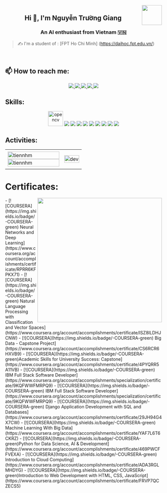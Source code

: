 
<img align="right" width="64" src="https://github.com/GiangCo12" />
<!-- <img align="right" width="64" src="https://img.icons8.com/color/48/vietnam-circular.png" /> -->

<h2 align="center">Hi 👋, I'm Nguyễn Trường Giang</h2>
<p align="center">
  <h3 align="center">An AI enthusiast from Vietnam 🇻🇳 </h3>
</p>

> ✍ I'm a student of : [FPT Ho Chi Minh] (https://daihoc.fpt.edu.vn/) 

<br />


## 📫 How to reach me:

<p align="center">
  <a href="https://www.linkedin.com/in/nguyen-truong-giang-52ab70279/" target="_blank">
    <img src="https://img.icons8.com/fluent/48/000000/linkedin.png"/>
  </a>
  <a href="https://www.facebook.com/truong.giang.474339/" alt="Facebook">
    <img src="https://img.icons8.com/fluent/48/000000/facebook-new.png" target="_blank" />
  </a> 
  <a href="https://github.com/GiangCo12" alt="Github">
    <img src="https://img.icons8.com/fluent/48/000000/github.png"/>
  </a> 
  <a href="https://www.kaggle.com/nguyntrnggian" alt="Kaggle" target="_blank" >
    <img src="https://img.icons8.com/windows/48/000000/kaggle.png"/>
  </a>
  <a href="mailto:truonggiangn123@gmail.com" alt="Email">
    <img src="https://img.icons8.com/fluent/48/000000/mailing.png"/>
  </a>
</p>

## Skills:
<p align="center">
  <img src="https://www.vectorlogo.zone/logos/opencv/opencv-icon.svg" alt="opencv" width="48" height="48"/> 
  <img src="https://img.icons8.com/color/48/000000/microsoft-sql-server.png"/>
  <img src="https://img.icons8.com/color/48/000000/mysql-logo.png"/>
  <img src="https://img.icons8.com/fluent/48/000000/matlab.png"/>
  <img src="https://img.icons8.com/color/48/000000/git.png"/>
  <img src="https://img.icons8.com/color/48/000000/github-2.png"/>
  <img src="https://img.icons8.com/color/48/000000/visual-studio-code-2019.png"/>
  <img src="https://img.icons8.com/color/48/null/visual-studio--v2.png"/>
  <img src="https://img.icons8.com/dusk/48/000000/anaconda.png"/>
  <img src="https://img.icons8.com/color/48/pycharm--v1.png"/>
</p>

## Activities:

<table style="width:100%;">
  <tr>
    <td>
      <img src="https://github-readme-stats.vercel.app/api/top-langs/?username=GiangCo12&bg_color=FFFFFF00&text_color=179fa3&layout=compact&hide=CSS&langs_count=10&custom_title=Top%20ngôn%20ngữ%20được%20dùng" alt="tiennhm" width="100%"/>
      <img src="https://github-readme-stats.vercel.app/api?username=GiangCo12&bg_color=FFFFFF00&text_color=179fa3&show_icons=true&count_private=true&include_all_commits=true&custom_title=Hoạt%20động%20trên%20Github" alt="tiennhm" width="100%"/>
    </td>
    <td>
      <p align="center"> 
        <img src="https://cdn.dribbble.com/users/1059583/screenshots/4171367/coding-freak.gif" alt="dev" width="100%"/>
      </p>
    </td>
  </tr>
</table>

# Certificates:

<img align="right" width="400" src="https://github.githubassets.com/images/modules/profile/profile-joined-github.svg">
- [![COURSERA](https://img.shields.io/badge/-COURSERA-green) Neural Networks and Deep Learning](https://www.coursera.org/account/accomplishments/certificate/RPRR6KFPKX71)
- [![COURSERA](https://img.shields.io/badge/-COURSERA-green) Natural Language Processing with Classification and Vector Spaces](https://www.coursera.org/account/accomplishments/certificate/ISZ8ILDHJCNW)
- [![COURSERA](https://img.shields.io/badge/-COURSERA-green) Big Data - Capstone Project](https://www.coursera.org/account/accomplishments/certificate/CS6RCR6HXVB9)
- [![COURSERA](https://img.shields.io/badge/-COURSERA-green)Academic Skills for University Success: Capstone](https://www.coursera.org/account/accomplishments/certificate/4PYQRR5A11VB)
- [![COURSERA](https://img.shields.io/badge/-COURSERA-green) IBM Full Stack Software Developer](https://www.coursera.org/account/accomplishments/specialization/certificate/9KQFWWFMRPQ9)
- [![COURSERA](https://img.shields.io/badge/-COURSERA-green) IBM Full Stack Software Developer](https://www.coursera.org/account/accomplishments/specialization/certificate/9KQFWWFMRPQ9)
- [![COURSERA](https://img.shields.io/badge/-COURSERA-green) Django Application Development with SQL and Databases](https://www.coursera.org/account/accomplishments/certificate/29JH94G4X7CW)
- [![COURSERA](https://img.shields.io/badge/-COURSERA-green) Machine Learning With Big Data](https://www.coursera.org/account/accomplishments/certificate/YAF7L6T6CKRZ)
- [![COURSERA](https://img.shields.io/badge/-COURSERA-green)Python for Data Science, AI & Development](https://www.coursera.org/account/accomplishments/certificate/469PWCFFVEXA)
- [![COURSERA](https://img.shields.io/badge/-COURSERA-green) Introduction to Cloud Computing](https://www.coursera.org/account/accomplishments/certificate/ADA3RGLMHDYG)
- [![COURSERA](https://img.shields.io/badge/-COURSERA-green)Introduction to Web Development with HTML, CSS, JavaScript](https://www.coursera.org/account/accomplishments/certificate/FRVP7QCZECS5)

<!--
**GiangCo12/GiangCo12** is a ✨ _special_ ✨ repository because its `README.md` (this file) appears on your GitHub profile.

Here are some ideas to get you started:

- 🔭 I’m currently working on ...
- 🌱 I’m currently learning ...
- 👯 I’m looking to collaborate on ...
- 🤔 I’m looking for help with ...
- 💬 Ask me about ...
- 📫 How to reach me: ...
- 😄 Pronouns: ...
- ⚡ Fun fact: ...
-->
